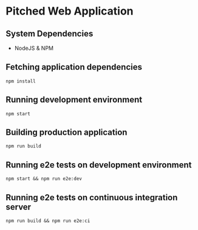 # Pitched Web Application

## System Dependencies
* NodeJS & NPM

## Fetching application dependencies
```
npm install
```

## Running development environment
```
npm start
```

## Building production application
```
npm run build
```

## Running e2e tests on development environment
```
npm start && npm run e2e:dev
```

## Running e2e tests on continuous integration server
```
npm run build && npm run e2e:ci
```
